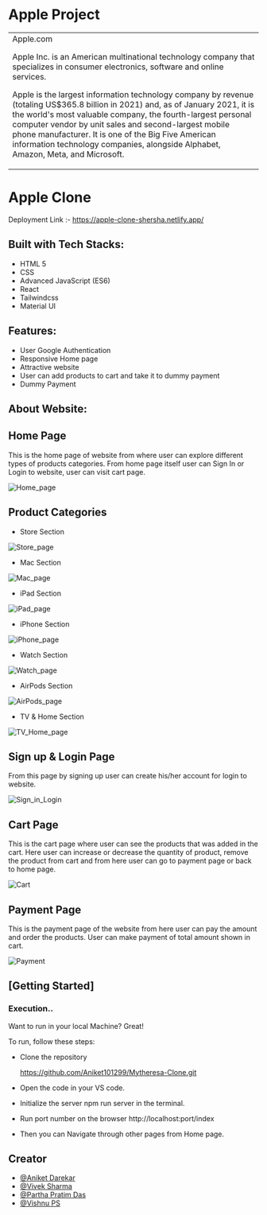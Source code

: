 # Apple Project

<table>
<tr>
<td>
Apple.com

Apple Inc. is an American multinational technology company that specializes in consumer electronics, software and online services.

Apple is the largest information technology company by revenue (totaling US$365.8 billion in 2021) and, as of January 2021, it is the world's most valuable company, the fourth-largest personal computer vendor by unit sales and second-largest mobile phone manufacturer. It is one of the Big Five American information technology companies, alongside Alphabet, Amazon, Meta, and Microsoft.

</td>
</tr>
</table>

# Apple Clone

Deployment Link :- https://apple-clone-shersha.netlify.app/

## Built with Tech Stacks:

- HTML 5
- CSS
- Advanced JavaScript (ES6)
- React
- Tailwindcss
- Material UI

## Features:

- User Google Authentication
- Responsive Home page
- Attractive website
- User can add products to cart and take it to dummy payment
- Dummy Payment

## About Website:

## Home Page

This is the home page of website from where user can explore different types of products categories. From home page itself user can Sign In or Login to website, user can visit cart page.

![Home_page](https://user-images.githubusercontent.com/91543059/161436604-c3cc6f48-825b-4fc9-958d-8c6a2243ab07.png)

## Product Categories

- Store Section

![Store_page](https://user-images.githubusercontent.com/91543059/161436911-e9465723-431a-4288-85d5-ac40268aad35.png)

- Mac Section

![Mac_page](https://user-images.githubusercontent.com/91543059/161436944-48dc844f-6a9f-4add-9ed8-65007188d943.png)

- iPad Section

![iPad_page](https://user-images.githubusercontent.com/91543059/161436958-c6a20b2c-9245-4619-90ab-5d6c7431bd56.png)

- iPhone Section

![iPhone_page](https://user-images.githubusercontent.com/91543059/161437062-01c12308-b012-438d-bfac-86131d20145b.png)

- Watch Section

![Watch_page](https://user-images.githubusercontent.com/91543059/161437116-d3b2799f-7882-4e6c-8c87-b51cb9f10872.png)

- AirPods Section

![AirPods_page](https://user-images.githubusercontent.com/91543059/161437149-1791f999-05a2-41f0-ace8-b83e584dae41.png)

- TV & Home Section

![TV_Home_page](https://user-images.githubusercontent.com/91543059/161437187-ab0de435-44a5-4e23-9376-a613342d6be0.png)

## Sign up & Login Page

From this page by signing up user can create his/her account for login to website.

![Sign_in_Login](https://user-images.githubusercontent.com/91543059/161443125-c0a969f1-e983-4efe-9b69-d66fc74ec746.png)

## Cart Page

This is the cart page where user can see the products that was added in the cart. Here user can increase or decrease the quantity of product, remove the product from cart and from here user can go to payment page or back to home page.

![Cart](https://user-images.githubusercontent.com/91543059/161437288-192547c3-152d-4403-9672-dce42b5b95eb.png)

## Payment Page

This is the payment page of the website from here user can pay the amount and order the products. User can make payment of total amount shown in cart.

![Payment](https://user-images.githubusercontent.com/91543059/161443094-252db952-d4f6-4523-9bfa-10fb42c64a00.png)

## [Getting Started]

### Execution..

Want to run in your local Machine? Great!

To run, follow these steps:

- Clone the repository

  https://github.com/Aniket101299/Mytheresa-Clone.git

- Open the code in your VS code.
- Initialize the server npm run server in the terminal.
- Run port number on the browser http://localhost:port/index
- Then you can Navigate through other pages from Home page.

## Creator

- [@Aniket Darekar]()
- [@Vivek Sharma]()
- [@Partha Pratim Das]()
- [@Vishnu PS]()
